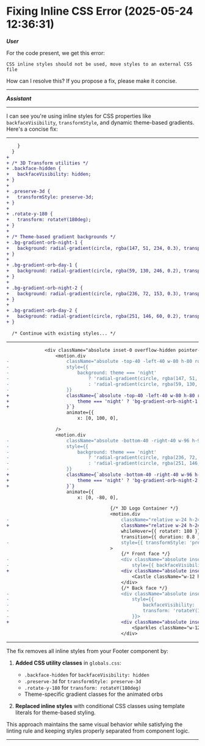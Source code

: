 <!-- Generated by SpecStory -->

# Fixing Inline CSS Error (2025-05-24 12:36:31)

_**User**_

For the code present, we get this error:
```
CSS inline styles should not be used, move styles to an external CSS file
```
How can I resolve this? If you propose a fix, please make it concise.

---

_**Assistant**_



---

I can see you're using inline styles for CSS properties like `backfaceVisibility`, `transformStyle`, and dynamic theme-based gradients. Here's a concise fix:

---

```diff
    }
  }
+ 
+ /* 3D Transform utilities */
+ .backface-hidden {
+   backfaceVisibility: hidden;
+ }
+ 
+ .preserve-3d {
+   transformStyle: preserve-3d;
+ }
+ 
+ .rotate-y-180 {
+   transform: rotateY(180deg);
+ }
+ 
+ /* Theme-based gradient backgrounds */
+ .bg-gradient-orb-night-1 {
+   background: radial-gradient(circle, rgba(147, 51, 234, 0.3), transparent);
+ }
+ 
+ .bg-gradient-orb-day-1 {
+   background: radial-gradient(circle, rgba(59, 130, 246, 0.2), transparent);
+ }
+ 
+ .bg-gradient-orb-night-2 {
+   background: radial-gradient(circle, rgba(236, 72, 153, 0.3), transparent);
+ }
+ 
+ .bg-gradient-orb-day-2 {
+   background: radial-gradient(circle, rgba(251, 146, 60, 0.2), transparent);
+ }
  
  /* Continue with existing styles... */
```

---

```diff
              <div className="absolute inset-0 overflow-hidden pointer-events-none">
                  <motion.div
-                     className="absolute -top-40 -left-40 w-80 h-80 rounded-full blur-3xl"
-                     style={{
-                         background: theme === 'night'
-                             ? 'radial-gradient(circle, rgba(147, 51, 234, 0.3), transparent)'
-                             : 'radial-gradient(circle, rgba(59, 130, 246, 0.2), transparent)'
-                     }}
+                     className={`absolute -top-40 -left-40 w-80 h-80 rounded-full blur-3xl ${
+                         theme === 'night' ? 'bg-gradient-orb-night-1' : 'bg-gradient-orb-day-1'
+                     }`}
                      animate={{
                          x: [0, 100, 0],
```

```diff
                  />
                  <motion.div
-                     className="absolute -bottom-40 -right-40 w-96 h-96 rounded-full blur-3xl"
-                     style={{
-                         background: theme === 'night'
-                             ? 'radial-gradient(circle, rgba(236, 72, 153, 0.3), transparent)'
-                             : 'radial-gradient(circle, rgba(251, 146, 60, 0.2), transparent)'
-                     }}
+                     className={`absolute -bottom-40 -right-40 w-96 h-96 rounded-full blur-3xl ${
+                         theme === 'night' ? 'bg-gradient-orb-night-2' : 'bg-gradient-orb-day-2'
+                     }`}
                      animate={{
                          x: [0, -80, 0],
```

```diff
                                      {/* 3D Logo Container */}
                                      <motion.div
-                                         className="relative w-24 h-24 mb-6"
+                                         className="relative w-24 h-24 mb-6 preserve-3d"
                                          whileHover={{ rotateY: 180 }}
                                          transition={{ duration: 0.8 }}
-                                         style={{ transformStyle: 'preserve-3d' }}
                                      >
                                          {/* Front face */}
-                                         <div className="absolute inset-0 rounded-2xl bg-gradient-to-br from-blue-500 via-purple-500 to-pink-500 shadow-2xl flex items-center justify-center"
-                                             style={{ backfaceVisibility: 'hidden' }}>
+                                         <div className="absolute inset-0 rounded-2xl bg-gradient-to-br from-blue-500 via-purple-500 to-pink-500 shadow-2xl flex items-center justify-center backface-hidden">
                                              <Castle className="w-12 h-12 text-white" />
                                          </div>
                                          {/* Back face */}
-                                         <div className="absolute inset-0 rounded-2xl bg-gradient-to-br from-pink-500 via-purple-500 to-blue-500 shadow-2xl flex items-center justify-center"
-                                             style={{
-                                                 backfaceVisibility: 'hidden',
-                                                 transform: 'rotateY(180deg)'
-                                             }}>
+                                         <div className="absolute inset-0 rounded-2xl bg-gradient-to-br from-pink-500 via-purple-500 to-blue-500 shadow-2xl flex items-center justify-center backface-hidden rotate-y-180">
                                              <Sparkles className="w-12 h-12 text-white" />
                                          </div>
```

---

The fix removes all inline styles from your Footer component by:

1. **Added CSS utility classes** in `globals.css`:
   - `.backface-hidden` for `backfaceVisibility: hidden`
   - `.preserve-3d` for `transformStyle: preserve-3d`  
   - `.rotate-y-180` for `transform: rotateY(180deg)`
   - Theme-specific gradient classes for the animated orbs

2. **Replaced inline styles** with conditional CSS classes using template literals for theme-based styling.

This approach maintains the same visual behavior while satisfying the linting rule and keeping styles properly separated from component logic.

---

